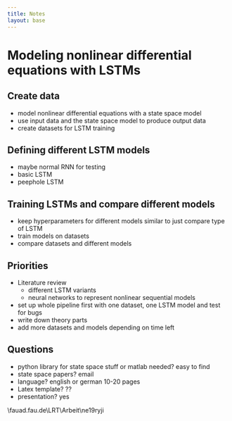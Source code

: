 ```yaml
---
title: Notes
layout: base
---
```



# Modeling nonlinear differential equations with LSTMs

## Create data

- model nonlinear differential equations with a state space model
- use input data and the state space model to produce output data
- create datasets for LSTM training

## Defining different LSTM models

- maybe normal RNN for testing
- basic LSTM
- peephole LSTM

## Training LSTMs and compare different models

- keep hyperparameters for different models similar to just compare type of LSTM
- train models on datasets
- compare datasets and different models

## Priorities

- Literature review
    - different LSTM variants
    - neural networks to represent nonlinear sequential models
- set up whole pipeline first with one dataset, one LSTM model and test for bugs
- write down theory parts
- add more datasets and models depending on time left

## Questions

- python library for state space stuff or matlab needed? easy to find
- state space papers? email
- language? english or german 10-20 pages
- Latex template? ??
- presentation? yes



\\fauad.fau.de\LRT\Arbeit\ne19ryji
